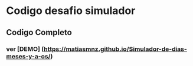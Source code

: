 # Codigo desafio simulador 
## Codigo Completo
### ver [DEMO] (https://matiasmnz.github.io/Simulador-de-dias-meses-y-a-os/)